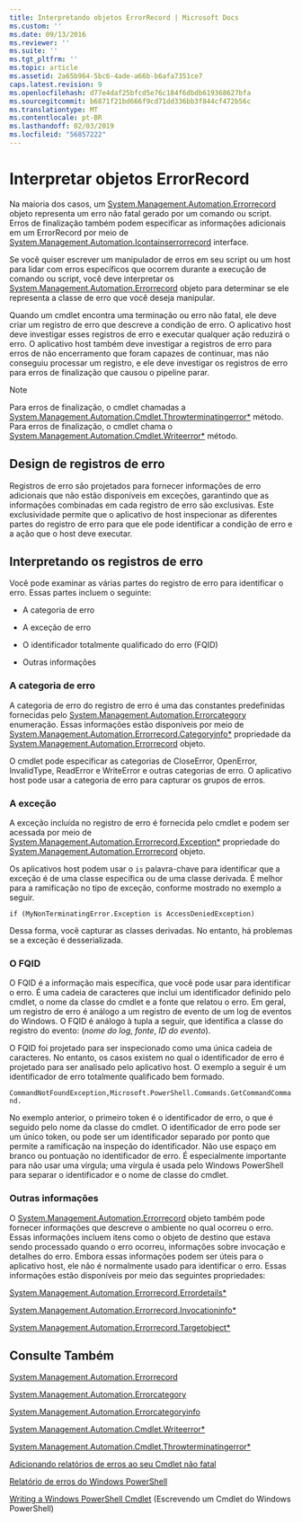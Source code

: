 ```yaml
---
title: Interpretando objetos ErrorRecord | Microsoft Docs
ms.custom: ''
ms.date: 09/13/2016
ms.reviewer: ''
ms.suite: ''
ms.tgt_pltfrm: ''
ms.topic: article
ms.assetid: 2a65b964-5bc6-4ade-a66b-b6afa7351ce7
caps.latest.revision: 9
ms.openlocfilehash: d77e4daf25bfcd5e76c184f6dbdb619368627bfa
ms.sourcegitcommit: b6871f21bd666f9cd71dd336bb3f844cf472b56c
ms.translationtype: MT
ms.contentlocale: pt-BR
ms.lasthandoff: 02/03/2019
ms.locfileid: "56857222"
---
```

# <a name="interpreting-errorrecord-objects"></a>Interpretar objetos ErrorRecord

Na maioria dos casos, um [System.Management.Automation.Errorrecord](/dotnet/api/System.Management.Automation.ErrorRecord) objeto representa um erro não fatal gerado por um comando ou script. Erros de finalização também podem especificar as informações adicionais em um ErrorRecord por meio de [System.Management.Automation.Icontainserrorrecord](/dotnet/api/System.Management.Automation.IContainsErrorRecord) interface.

Se você quiser escrever um manipulador de erros em seu script ou um host para lidar com erros específicos que ocorrem durante a execução de comando ou script, você deve interpretar os [System.Management.Automation.Errorrecord](/dotnet/api/System.Management.Automation.ErrorRecord) objeto para determinar se ele representa a classe de erro que você deseja manipular.

Quando um cmdlet encontra uma terminação ou erro não fatal, ele deve criar um registro de erro que descreve a condição de erro. O aplicativo host deve investigar esses registros de erro e executar qualquer ação reduzirá o erro. O aplicativo host também deve investigar a registros de erro para erros de não encerramento que foram capazes de continuar, mas não conseguiu processar um registro, e ele deve investigar os registros de erro para erros de finalização que causou o pipeline parar.

> [!NOTE]
> Para erros de finalização, o cmdlet chamadas a [System.Management.Automation.Cmdlet.Throwterminatingerror*](/dotnet/api/System.Management.Automation.Cmdlet.ThrowTerminatingError) método. Para erros de finalização, o cmdlet chama o [System.Management.Automation.Cmdlet.Writeerror*](/dotnet/api/System.Management.Automation.Cmdlet.WriteError) método.

## <a name="error-record-design"></a>Design de registros de erro

Registros de erro são projetados para fornecer informações de erro adicionais que não estão disponíveis em exceções, garantindo que as informações combinadas em cada registro de erro são exclusivas. Este exclusividade permite que o aplicativo de host inspecionar as diferentes partes do registro de erro para que ele pode identificar a condição de erro e a ação que o host deve executar.

## <a name="interpreting-error-records"></a>Interpretando os registros de erro

Você pode examinar as várias partes do registro de erro para identificar o erro. Essas partes incluem o seguinte:

- A categoria de erro

- A exceção de erro

- O identificador totalmente qualificado do erro (FQID)

- Outras informações

### <a name="the-error-category"></a>A categoria de erro

A categoria de erro do registro de erro é uma das constantes predefinidas fornecidas pelo [System.Management.Automation.Errorcategory](/dotnet/api/System.Management.Automation.ErrorCategory) enumeração. Essas informações estão disponíveis por meio de [System.Management.Automation.Errorrecord.Categoryinfo*](/dotnet/api/System.Management.Automation.ErrorRecord.CategoryInfo) propriedade da [System.Management.Automation.Errorrecord](/dotnet/api/System.Management.Automation.ErrorRecord) objeto.

O cmdlet pode especificar as categorias de CloseError, OpenError, InvalidType, ReadError e WriteError e outras categorias de erro. O aplicativo host pode usar a categoria de erro para capturar os grupos de erros.

### <a name="the-exception"></a>A exceção

A exceção incluída no registro de erro é fornecida pelo cmdlet e podem ser acessada por meio de [System.Management.Automation.Errorrecord.Exception*](/dotnet/api/System.Management.Automation.ErrorRecord.Exception) propriedade do [ System.Management.Automation.Errorrecord](/dotnet/api/System.Management.Automation.ErrorRecord) objeto.

Os aplicativos host podem usar o `is` palavra-chave para identificar que a exceção é de uma classe específica ou de uma classe derivada. É melhor para a ramificação no tipo de exceção, conforme mostrado no exemplo a seguir.

`if (MyNonTerminatingError.Exception is AccessDeniedException)`

Dessa forma, você capturar as classes derivadas. No entanto, há problemas se a exceção é desserializada.

### <a name="the-fqid"></a>O FQID

O FQID é a informação mais específica, que você pode usar para identificar o erro. É uma cadeia de caracteres que inclui um identificador definido pelo cmdlet, o nome da classe do cmdlet e a fonte que relatou o erro. Em geral, um registro de erro é análogo a um registro de evento de um log de eventos do Windows. O FQID é análogo à tupla a seguir, que identifica a classe do registro do evento: (*nome do log*, *fonte*, *ID do evento*).

O FQID foi projetado para ser inspecionado como uma única cadeia de caracteres. No entanto, os casos existem no qual o identificador de erro é projetado para ser analisado pelo aplicativo host. O exemplo a seguir é um identificador de erro totalmente qualificado bem formado.

`CommandNotFoundException,Microsoft.PowerShell.Commands.GetCommandCommand.`

No exemplo anterior, o primeiro token é o identificador de erro, o que é seguido pelo nome da classe do cmdlet. O identificador de erro pode ser um único token, ou pode ser um identificador separado por ponto que permite a ramificação na inspeção do identificador. Não use espaço em branco ou pontuação no identificador de erro. É especialmente importante para não usar uma vírgula; uma vírgula é usada pelo Windows PowerShell para separar o identificador e o nome de classe do cmdlet.

### <a name="other-information"></a>Outras informações

O [System.Management.Automation.Errorrecord](/dotnet/api/System.Management.Automation.ErrorRecord) objeto também pode fornecer informações que descreve o ambiente no qual ocorreu o erro. Essas informações incluem itens como o objeto de destino que estava sendo processado quando o erro ocorreu, informações sobre invocação e detalhes do erro. Embora essas informações podem ser úteis para o aplicativo host, ele não é normalmente usado para identificar o erro. Essas informações estão disponíveis por meio das seguintes propriedades:

[System.Management.Automation.Errorrecord.Errordetails*](/dotnet/api/System.Management.Automation.ErrorRecord.ErrorDetails)

[System.Management.Automation.Errorrecord.Invocationinfo*](/dotnet/api/System.Management.Automation.ErrorRecord.InvocationInfo)

[System.Management.Automation.Errorrecord.Targetobject*](/dotnet/api/System.Management.Automation.ErrorRecord.TargetObject)

## <a name="see-also"></a>Consulte Também

[System.Management.Automation.Errorrecord](/dotnet/api/System.Management.Automation.ErrorRecord)

[System.Management.Automation.Errorcategory](/dotnet/api/System.Management.Automation.ErrorCategory)

[System.Management.Automation.Errorcategoryinfo](/dotnet/api/System.Management.Automation.ErrorCategoryInfo)

[System.Management.Automation.Cmdlet.Writeerror*](/dotnet/api/System.Management.Automation.Cmdlet.WriteError)

[System.Management.Automation.Cmdlet.Throwterminatingerror*](/dotnet/api/System.Management.Automation.Cmdlet.ThrowTerminatingError)

[Adicionando relatórios de erros ao seu Cmdlet não fatal](./adding-non-terminating-error-reporting-to-your-cmdlet.md)

[Relatório de erros do Windows PowerShell](./error-reporting-concepts.md)

[Writing a Windows PowerShell Cmdlet](./writing-a-windows-powershell-cmdlet.md) (Escrevendo um Cmdlet do Windows PowerShell)
